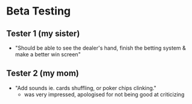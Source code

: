 # Beta Testing

## Tester 1 (my sister)

- "Should be able to see the dealer's hand, finish the betting system & make a better win screen"

## Tester 2 (my mom)

- "Add sounds ie. cards shuffling, or poker chips clinking."
  - was very impressed, apologised for not being good at criticizing
